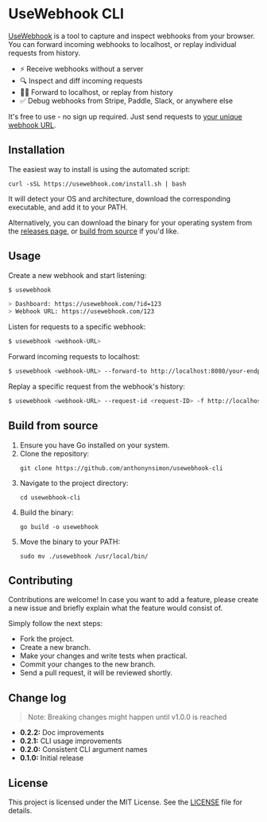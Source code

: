 # UseWebhook CLI

[UseWebhook](https://usewebhook.com/) is a tool to capture and inspect webhooks from your browser. You can forward incoming webhooks to localhost, or replay individual requests from history.

- ⚡️ Receive webhooks without a server
- 🔍 Inspect and diff incoming requests
- 👨‍💻 Forward to localhost, or replay from history
- ✅ Debug webhooks from Stripe, Paddle, Slack, or anywhere else

It's free to use - no sign up required. Just send requests to [your unique webhook URL](https://usewebhook.com/).

## Installation

The easiest way to install is using the automated script:

```
curl -sSL https://usewebhook.com/install.sh | bash
```

It will detect your OS and architecture, download the corresponding executable, and add it to your PATH.

Alternatively, you can download the binary for your operating system from the [releases page](https://github.com/anthonynsimon/usewebhook-cli/releases), or [build from source](#build-from-source) if you'd like.

## Usage

Create a new webhook and start listening:

```bash
$ usewebhook

> Dashboard: https://usewebhook.com/?id=123
> Webhook URL: https://usewebhook.com/123
```

Listen for requests to a specific webhook:

```bash
$ usewebhook <webhook-URL>
```

Forward incoming requests to localhost:

```bash
$ usewebhook <webhook-URL> --forward-to http://localhost:8080/your-endpoint
```

Replay a specific request from the webhook's history:

```bash
$ usewebhook <webhook-URL> --request-id <request-ID> -f http://localhost:8080/your-endpoint
```


## Build from source

1. Ensure you have Go installed on your system.
2. Clone the repository:
   ```
   git clone https://github.com/anthonynsimon/usewebhook-cli
   ```
3. Navigate to the project directory:
   ```
   cd usewebhook-cli
   ```
4. Build the binary:
   ```
   go build -o usewebhook
   ```
5. Move the binary to your PATH:
   ```
   sudo mv ./usewebhook /usr/local/bin/
   ```


## Contributing

Contributions are welcome! In case you want to add a feature, please create a new issue and briefly explain what the feature would consist of.

Simply follow the next steps:

- Fork the project.
- Create a new branch.
- Make your changes and write tests when practical.
- Commit your changes to the new branch.
- Send a pull request, it will be reviewed shortly.

## Change log

> Note: Breaking changes might happen until v1.0.0 is reached

- **0.2.2:** Doc improvements
- **0.2.1:** CLI usage improvements
- **0.2.0:** Consistent CLI argument names
- **0.1.0:** Initial release

## License

This project is licensed under the MIT License. See the [LICENSE](LICENSE) file for details.
